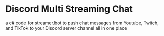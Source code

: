 # Discord Multi Streaming Chat
a c# code for streamer.bot to push chat messages from Youtube, Twitch, and TikTok to your Discord server channel all in one place
